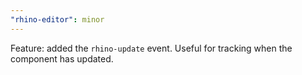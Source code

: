 ```yaml
---
"rhino-editor": minor
---
```


Feature: added the `rhino-update` event. Useful for tracking when the component has updated.
